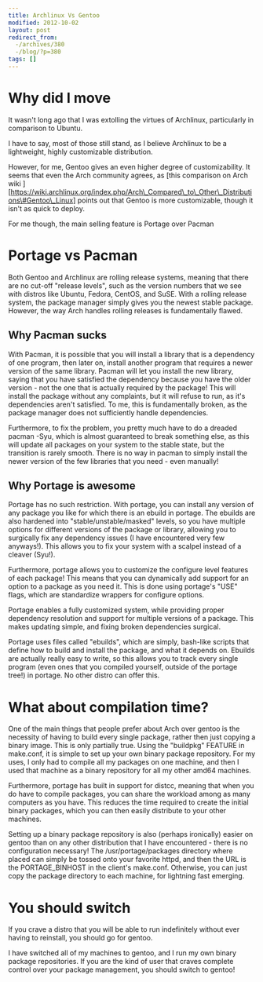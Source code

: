```yaml
---
title: Archlinux Vs Gentoo
modified: 2012-10-02
layout: post
redirect_from:
  -/archives/380
  -/blog/?p=380
tags: []
---
```



Why did I move
==============

It wasn't long ago that I was extolling the virtues of Archlinux, particularly in comparison to Ubuntu.

I have to say, most of those still stand, as I believe Archlinux to be a lightweight, highly customizable distribution.

However, for me, Gentoo gives an even higher degree of customizability. It seems that even the Arch community agrees, as [this comparison on Arch wiki ][https://wiki.archlinux.org/index.php/Arch\_Compared\_to\_Other\_Distributions\#Gentoo\_Linux] points out that Gentoo is more customizable, though it isn't as quick to deploy.

For me though, the main selling feature is Portage over Pacman

Portage vs Pacman
=================

Both Gentoo and Archlinux are rolling release systems, meaning that there are no cut-off "release levels", such as the version numbers that we see with distros like Ubuntu, Fedora, CentOS, and SuSE. With a rolling release system, the package manager simply gives you the newest stable package. However, the way Arch handles rolling releases is fundamentally flawed.

Why Pacman sucks
----------------

With Pacman, it is possible that you will install a library that is a dependency of one program, then later on, install another program that requires a newer version of the same library. Pacman will let you install the new library, saying that you have satisfied the dependency because you have the older version - not the one that is actually required by the package! This will install the package without any complaints, but it will refuse to run, as it's dependencies aren't satisfied. To me, this is fundamentally broken, as the package manager does not sufficiently handle dependencies.

Furthermore, to fix the problem, you pretty much have to do a dreaded pacman -Syu, which is almost guaranteed to break something else, as this will update all packages on your system to the stable state, but the transition is rarely smooth. There is no way in pacman to simply install the newer version of the few libraries that you need - even manually!

Why Portage is awesome
----------------------

Portage has no such restriction. With portage, you can install any version of any package you like for which there is an ebuild in portage. The ebuilds are also hardened into "stable/unstable/masked" levels, so you have multiple options for different versions of the package or library, allowing you to surgically fix any dependency issues (I have encountered very few anyways!). This allows you to fix your system with a scalpel instead of a cleaver (Syu!).

Furthermore, portage allows you to customize the configure level features of each package! This means that you can dynamically add support for an option to a package as you need it. This is done using portage's "USE" flags, which are standardize wrappers for configure options.

Portage enables a fully customized system, while providing proper dependency resolution and support for multiple versions of a package. This makes updating simple, and fixing broken dependencies surgical.

Portage uses files called "ebuilds", which are simply, bash-like scripts that define how to build and install the package, and what it depends on. Ebuilds are actually really easy to write, so this allows you to track every single program (even ones that you compiled yourself, outside of the portage tree!) in portage. No other distro can offer this.

What about compilation time?
============================

One of the main things that people prefer about Arch over gentoo is the necessity of having to build every single package, rather then just copying a binary image. This is only partially true. Using the "buildpkg" FEATURE in make.conf, it is simple to set up your own binary package repository. For my uses, I only had to compile all my packages on one machine, and then I used that machine as a binary repository for all my other amd64 machines.

Furthermore, portage has built in support for distcc, meaning that when you do have to compile packages, you can share the workload among as many computers as you have. This reduces the time required to create the initial binary packages, which you can then easily distribute to your other machines.

Setting up a binary package repository is also (perhaps ironically) easier on gentoo than on any other distribution that I have encountered - there is no configuration necessary! The /usr/portage/packages directory where placed can simply be tossed onto your favorite httpd, and then the URL is the PORTAGE\_BINHOST in the client's make.conf. Otherwise, you can just copy the package directory to each machine, for lightning fast emerging.

You should switch
=================

If you crave a distro that you will be able to run indefinitely without ever having to reinstall, you should go for gentoo.

I have switched all of my machines to gentoo, and I run my own binary package repositories. If you are the kind of user that craves complete control over your package management, you should switch to gentoo!
